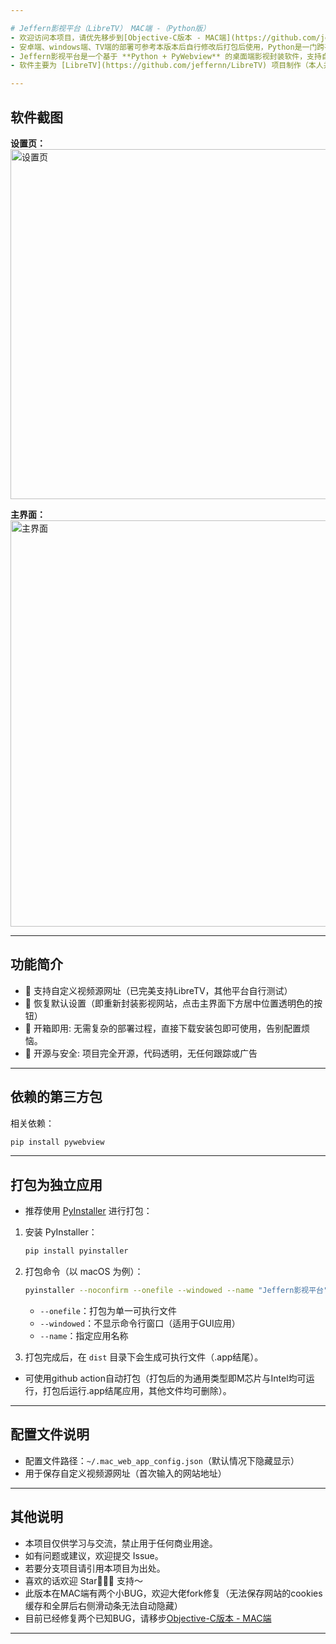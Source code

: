 ```yaml
---

# Jeffern影视平台（LibreTV） MAC端 -（Python版）
- 欢迎访问本项目，请优先移步到[Objective-C版本 - MAC端](https://github.com/jeffernn/LibreTV-Mac-Objective-C) 此版本修复所有已知BUG极其优化运行效率。
- 安卓端、windows端、TV端的部署可参考本版本后自行修改后打包后使用，Python是一门跨平台的语言，效率虽不高但编程简单及有极强的跨平台性和复用性。
- Jeffern影视平台是一个基于 **Python + PyWebview** 的桌面端影视封装软件，支持自定义视频源。  
- 软件主要为 [LibreTV](https://github.com/jeffernn/LibreTV) 项目制作（本人并非引用项目相关制作人员，制作本软件的初心是方便本人使用）

---
```


## 软件截图

**设置页：**  
<img width="560" alt="设置页" src="https://github.com/user-attachments/assets/c240d0b2-ec7e-40b4-b8b2-9bd0a0044f17" />

**主界面：**  
<img width="650" alt="主界面" src="https://github.com/user-attachments/assets/077ee0eb-0b43-4252-ad54-802d8642b07f" />

---

## 功能简介

- 🚀 支持自定义视频源网址（已完美支持LibreTV，其他平台自行测试）
- 🚀 恢复默认设置（即重新封装影视网站，点击主界面下方居中位置透明色的按钮）
- 🚀 开箱即用: 无需复杂的部署过程，直接下载安装包即可使用，告别配置烦恼。
- 🔐 开源与安全: 项目完全开源，代码透明，无任何跟踪或广告
---

## 依赖的第三方包

相关依赖：

```bash
pip install pywebview
```

---

## 打包为独立应用

- 推荐使用 [PyInstaller](https://www.pyinstaller.org/) 进行打包：

1. 安装 PyInstaller：

   ```bash
   pip install pyinstaller
   ```

2. 打包命令（以 macOS 为例）：

   ```bash
   pyinstaller --noconfirm --onefile --windowed --name "Jeffern影视平台" mac-web.py
   ```

   - `--onefile`：打包为单一可执行文件
   - `--windowed`：不显示命令行窗口（适用于GUI应用）
   - `--name`：指定应用名称

3. 打包完成后，在 `dist` 目录下会生成可执行文件（.app结尾）。
- 可使用github action自动打包（打包后的为通用类型即M芯片与Intel均可运行，打包后运行.app结尾应用，其他文件均可删除）。
---

## 配置文件说明

- 配置文件路径：`~/.mac_web_app_config.json`（默认情况下隐藏显示）
- 用于保存自定义视频源网址（首次输入的网站地址）

---

## 其他说明

- 本项目仅供学习与交流，禁止用于任何商业用途。
- 如有问题或建议，欢迎提交 Issue。
- 若要分支项目请引用本项目为出处。
- 喜欢的话欢迎 Star🌟🌟🌟 支持～
- 此版本在MAC端有两个小BUG，欢迎大佬fork修复（无法保存网站的cookies缓存和全屏后右侧滑动条无法自动隐藏）
- 目前已经修复两个已知BUG，请移步[Objective-C版本 - MAC端](https://github.com/jeffernn/LibreTV-Mac-Objective-C) 
---
